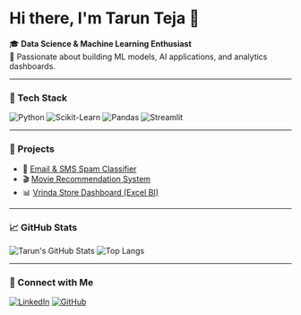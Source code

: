 # Hi there, I'm Tarun Teja 👋  

🎓 **Data Science & Machine Learning Enthusiast**  
🚀 Passionate about building ML models, AI applications, and analytics dashboards.

---

### 🧠 Tech Stack
![Python](https://img.shields.io/badge/Python-3776AB?style=flat-square&logo=python&logoColor=white)
![Scikit-Learn](https://img.shields.io/badge/Scikit--Learn-F7931E?style=flat-square&logo=scikit-learn&logoColor=white)
![Pandas](https://img.shields.io/badge/Pandas-150458?style=flat-square&logo=pandas&logoColor=white)
![Streamlit](https://img.shields.io/badge/Streamlit-FF4B4B?style=flat-square&logo=streamlit&logoColor=white)

---

### 🧩 Projects
- 📧 [Email & SMS Spam Classifier](https://github.com/tarunkarimi/Email-Sms-Spam-Classifier)
- 🎬 [Movie Recommendation System](https://github.com/tarunkarimi/Movie-Recommendation-System)
- 📊 [Vrinda Store Dashboard (Excel BI)](https://github.com/tarunkarimi/Vrinda-Store-Analysis)

---

### 📈 GitHub Stats
![Tarun's GitHub Stats](https://github-readme-stats.vercel.app/api?username=tarunkarimi&show_icons=true&theme=tokyonight)
![Top Langs](https://github-readme-stats.vercel.app/api/top-langs/?username=tarunkarimi&layout=compact&theme=tokyonight)

---

### 🔗 Connect with Me
[![LinkedIn](https://img.shields.io/badge/LinkedIn-blue?style=flat&logo=linkedin)](https://linkedin.com/in/taruntejakarimi)
[![GitHub](https://img.shields.io/badge/GitHub-100000?style=flat&logo=github)](https://github.com/tarunkarimi)
